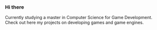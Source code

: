 ### Hi there

Currently studying a master in Computer Science for Game Development.  
Check out here my projects on developing games and game engines.
